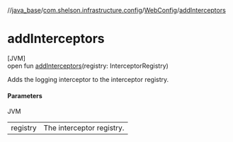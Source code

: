 //[java_base](../../../index.md)/[com.shelson.infrastructure.config](../index.md)/[WebConfig](index.md)/[addInterceptors](add-interceptors.md)

# addInterceptors

[JVM]\
open fun [addInterceptors](add-interceptors.md)(registry: InterceptorRegistry)

Adds the logging interceptor to the interceptor registry.

#### Parameters

JVM

| | |
|---|---|
| registry | The interceptor registry. |
